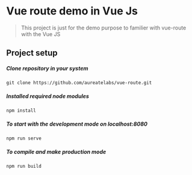 # Vue route demo in Vue Js

> This project is just for the demo purpose to familier with vue-route with the Vue JS

## Project setup

##### Clone repository in your system
```
git clone https://github.com/aureatelabs/vue-route.git
```

##### Installed required node modules

```
npm install
```

##### To start with the development mode on localhost:8080

```
npm run serve
```

##### To compile and make production mode

```
npm run build
```